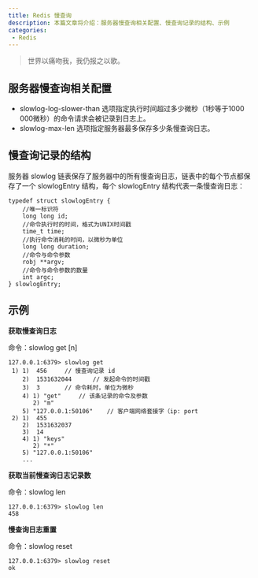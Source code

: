 ```yaml
---
title: Redis 慢查询
description: 本篇文章将介绍：服务器慢查询相关配置、慢查询记录的结构、示例
categories:
 - Redis
---
```


> 世界以痛吻我，我仍报之以歌。

## 服务器慢查询相关配置

- slowlog-log-slower-than 选项指定执行时间超过多少微秒（1秒等于1000 000微秒）的命令请求会被记录到日志上。
- slowlog-max-len 选项指定服务器最多保存多少条慢查询日志。

## 慢查询记录的结构
服务器 slowlog 链表保存了服务器中的所有慢查询日志，链表中的每个节点都保存了一个 slowlogEntry 结构，每个 slowlogEntry 结构代表一条慢查询日志：

```
typedef struct slowlogEntry {
    //唯一标识符
    long long id;
    //命令执行时的时间，格式为UNIX时间戳
    time_t time;
    //执行命令消耗的时间，以微秒为单位
    long long duration;
    //命令与命令参数
    robj **argv;
    //命令与命令参数的数量
    int argc;
} slowlogEntry;
```

## 示例

**获取慢查询日志**

命令：slowlog get [n]

```
127.0.0.1:6379> slowlog get
 1) 1)  456     // 慢查询记录 id
    2)  1531632044      // 发起命令的时间戳
    3)  3       // 命令耗时，单位为微秒
    4) 1) "get"     // 该条记录的命令及参数
       2) "m"
    5) "127.0.0.1:50106"    // 客户端网络套接字（ip: port
 2) 1)  455
    2)  1531632037
    3)  14
    4) 1) "keys"
       2) "*"
    5) "127.0.0.1:50106"
    ...
```


**获取当前慢查询日志记录数**

命令：slowlog len

```
127.0.0.1:6379> slowlog len
458
```

**慢查询日志重置**

命令：slowlog reset

```
127.0.0.1:6379> slowlog reset
ok
```